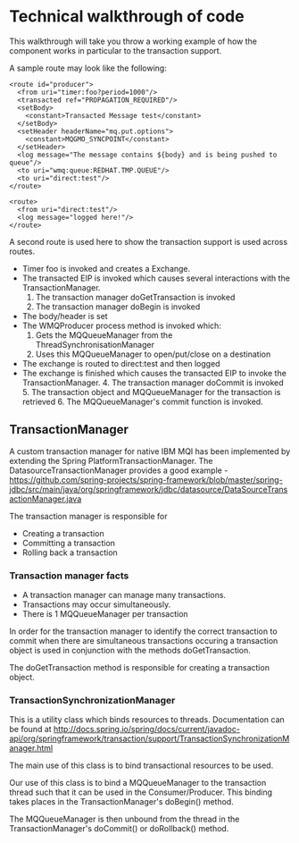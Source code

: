 # Technical walkthrough of code

This walkthrough will take you throw a working example of how the component works in particular to the transaction support.

A sample route may look like the following:

```
<route id="producer">
  <from uri="timer:foo?period=1000"/>
  <transacted ref="PROPAGATION_REQUIRED"/>
  <setBody>
    <constant>Transacted Message test</constant>
  </setBody>
  <setHeader headerName="mq.put.options">
    <constant>MQGMO_SYNCPOINT</constant>
  </setHeader>
  <log message="The message contains ${body} and is being pushed to queue"/>
  <to uri="wmq:queue:REDHAT.TMP.QUEUE"/>
  <to uri="direct:test"/>
</route>

<route>
  <from uri="direct:test"/>
  <log message="logged here!"/>
</route>

```
A second route is used here to show the transaction support is used across routes.

* Timer foo is invoked and creates a Exchange.
* The transacted EIP is invoked which causes several interactions with the TransactionManager.
    1. The transaction manager doGetTransaction is invoked
    2. The transaction manager doBegin is invoked
* The body/header is set
* The WMQProducer process method is invoked which:
    1. Gets the MQQueueManager from the ThreadSynchronisationManager
    2. Uses this MQQueueManager to open/put/close on a destination
* The exchange is routed to direct:test and then logged
* The exchange is finished which causes the transacted EIP to invoke the TransactionManager.
    4. The transaction manager doCommit is invoked
    5. The transaction object and MQQueueManager for the transaction is retrieved
    6. The MQQueueManager's commit function is invoked.
  

## TransactionManager

A custom transaction manager for native IBM MQI has been implemented by extending the Spring PlatformTransactionManager. The DatasourceTransactionManager provides a good example - https://github.com/spring-projects/spring-framework/blob/master/spring-jdbc/src/main/java/org/springframework/jdbc/datasource/DataSourceTransactionManager.java

The transaction manager is responsible for 
* Creating a transaction
* Committing a transaction
* Rolling back a transaction

### Transaction manager facts

* A transaction manager can manage many transactions. 
* Transactions may occur simultaneously.
* There is 1 MQQueueManager per transaction

In order for the transaction manager to identify the correct transaction to commit when there are simultaneous transactions occuring a transaction object is used in conjunction with the methods doGetTransaction.

The doGetTransaction method is responsible for creating a transaction object.

### TransactionSynchronizationManager

This is a utility class which binds resources to threads. Documentation can be found at 
http://docs.spring.io/spring/docs/current/javadoc-api/org/springframework/transaction/support/TransactionSynchronizationManager.html

The main use of this class is to bind transactional resources to be used. 

Our use of this class is to bind a MQQueueManager to the transaction thread such that it can be used in the Consumer/Producer. This binding takes places in the TransactionManager's doBegin() method. 

The MQQueueManager is then unbound from the thread in the TransactionManager's doCommit() or doRollback() method.
